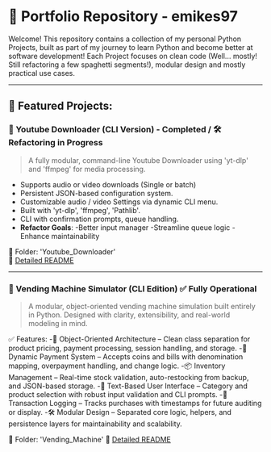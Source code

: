 # 💼 Portfolio Repository - emikes97

Welcome! This repository contains a collection of my personal Python Projects, built as part of my journey to learn Python and become better at software development!
Each Project focuses on clean code (Well... mostly! Still refactoring a few spaghetti segments!), modular design and mostly practical use cases.

---

## 📌 Featured Projects:

### 🎵 Youtube Downloader (CLI Version) - Completed / 🛠️ Refactoring in Progress
> A fully modular, command-line Youtube Downloader using 'yt-dlp' and 'ffmpeg' for media processing.

- Supports audio or video downloads (Single or batch)
- Persistent JSON-based configuration system.
- Customizable audio / video Settings via dynamic CLI menu. 
- Built with 'yt-dlp', 'ffmpeg', 'Pathlib'.
- CLI with confirmation prompts, queue handling.
- **Refactor Goals**: 
  -Better input manager
  -Streamline queue logic
  -Enhance maintainability

📂 Folder: 'Youtube_Downloader'  
📖 [Detailed README](Youtube_Downloader/README.md) 

---

### 🥤 Vending Machine Simulator (CLI Edition) ✅ Fully Operational
> A modular, object-oriented vending machine simulation built entirely in Python. Designed with clarity, extensibility, and real-world modeling in mind.

✅ Features:
-🧠 Object-Oriented Architecture – Clean class separation for product pricing, payment processing, session handling, and storage.
-💸 Dynamic Payment System – Accepts coins and bills with denomination mapping, overpayment handling, and change logic.
-📦 Inventory Management – Real-time stock validation, auto-restocking from backup, and JSON-based storage.
-💬 Text-Based User Interface – Category and product selection with robust input validation and CLI prompts.
-🧾 Transaction Logging – Tracks purchases with timestamps for future auditing or display.
-🛠️ Modular Design – Separated core logic, helpers, and persistence layers for maintainability and scalability.

📂 Folder: 'Vending_Machine'
📖 [Detailed README](Vending_Machine/README.md) 
